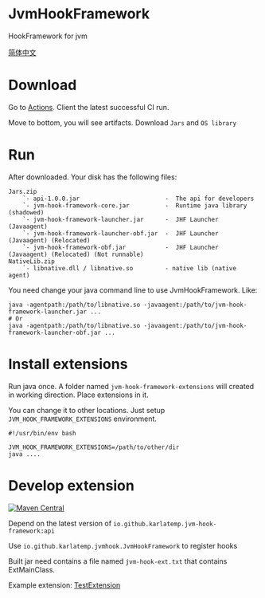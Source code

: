 # JvmHookFramework
HookFramework for jvm

[简体中文](README-zh.md)

# Download

Go to [Actions](https://github.com/Karlatemp/JvmHookFramework/actions).
Client the latest successful CI run.

Move to bottom, you will see artifacts. Download `Jars` and `OS library`

# Run

After downloaded. Your disk has the following files:
```text
Jars.zip
    `- api-1.0.0.jar                        -  The api for developers
    `- jvm-hook-framework-core.jar          -  Runtime java library (shadowed)
    `- jvm-hook-framework-launcher.jar      -  JHF Launcher (Javaagent)
    `- jvm-hook-framework-launcher-obf.jar  -  JHF Launcher (Javaagent) (Relocated)
    `- jvm-hook-framework-obf.jar           -  JHF Launcher (Javaagent) (Relocated) (Not runnable)
NativeLib.zip
    `- libnative.dll / libnative.so         - native lib (native agent)
```

You need change your java command line to use JvmHookFramework. Like:
```shell
java -agentpath:/path/to/libnative.so -javaagent:/path/to/jvm-hook-framework-launcher.jar ...
# Or
java -agentpath:/path/to/libnative.so -javaagent:/path/to/jvm-hook-framework-launcher-obf.jar ...
```

# Install extensions

Run java once. A folder named `jvm-hook-framework-extensions` will created in working direction.
Place extensions in it.

You can change it to other locations. Just setup `JVM_HOOK_FRAMEWORK_EXTENSIONS` environment.
```shell
#!/usr/bin/env bash

JVM_HOOK_FRAMEWORK_EXTENSIONS=/path/to/other/dir
java ....
```

# Develop extension

[![Maven Central](https://img.shields.io/maven-central/v/io.github.karlatemp.jvm-hook-framework/api.svg?label=api%20on%20Maven%20Central)](https://search.maven.org/search?q=io.github.karlatemp.jvm-hook-framework)

Depend on the latest version of `io.github.karlatemp.jvm-hook-framework:api`

Use `io.github.karlatemp.jvmhook.JvmHookFramework` to register hooks

Built jar need contains a file named `jvm-hook-ext.txt` that contains ExtMainClass.

Example extension: [TestExtension](testunit/src/main/java/teunit/ext/Ext.java)
